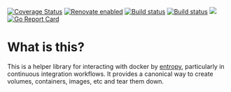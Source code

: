 [![Coverage Status](https://coveralls.io/repos/github/xplorfin/docker-utils/badge.svg?branch=master)](https://coveralls.io/github/xplorfin/docker-utils?branch=master)
[![Renovate enabled](https://img.shields.io/badge/renovate-enabled-brightgreen.svg)](https://app.renovatebot.com/dashboard#github/xplorfin/docker-utils)
[![Build status](https://github.com/xplorfin/docker-utils/workflows/test/badge.svg)](https://github.com/xplorfin/docker-utils/actions?query=workflow%3Atest)
[![Build status](https://github.com/xplorfin/docker-utils/workflows/goreleaser/badge.svg)](https://github.com/xplorfin/docker-utils/actions?query=workflow%3Agoreleaser)
[![](https://godoc.org/github.com/xplorfin/docker-utils?status.svg)](https://godoc.org/github.com/xplorfin/docker-utils)
[![Go Report Card](https://goreportcard.com/badge/github.com/xplorfin/docker-utils)](https://goreportcard.com/report/github.com/xplorfin/docker-utils)

# What is this?

This is a helper library for interacting with docker by [entropy](https://entropy.rocks), particularly in continuous integration workflows. It provides a canonical way to create volumes, containers, images, etc and tear them down.
